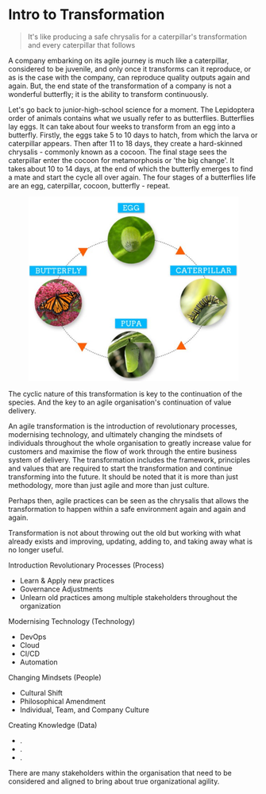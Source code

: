 # Intro to Transformation

> It's like producing a safe chrysalis for a caterpillar's transformation and every caterpillar that follows

A company embarking on its agile journey is much like a caterpillar, considered to be juvenile, and only once it transforms can it reproduce, or as is the case with the company, can reproduce quality outputs again and again.  But, the end state of the transformation of a company is not a wonderful butterfly; it is the ability to transform continuously. &#x20;

Let's go back to junior-high-school science for a moment. The Lepidoptera order of animals contains what we usually refer to as butterflies. Butterflies lay eggs. It can take about four weeks to transform from an egg into a butterfly. Firstly, the eggs take 5 to 10 days to hatch, from which the larva or caterpillar appears. Then after 11 to 18 days, they create a hard-skinned chrysalis - commonly known as a cocoon. The final stage sees the caterpillar enter the cocoon for metamorphosis or 'the big change'. It takes about 10 to 14 days, at the end of which the butterfly emerges to find a mate and start the cycle all over again. The four stages of a butterflies life are an egg, caterpillar, cocoon, butterfly - repeat.&#x20;

<figure><img src="../../.gitbook/assets/image (5) (1).png" alt=""><figcaption></figcaption></figure>

The cyclic nature of this transformation is key to the continuation of the species. And the key to an agile organisation's continuation of value delivery. &#x20;

An agile transformation is the introduction of revolutionary processes, modernising technology, and ultimately changing the mindsets of individuals throughout the whole organisation to greatly increase value for customers and maximise the flow of work through the entire business system of delivery. The transformation includes the framework, principles and values that are required to start the transformation and continue transforming into the future. It should be noted that it is more than just methodology, more than just agile and more than just culture. &#x20;

Perhaps then, agile practices can be seen as the chrysalis that allows the transformation to happen within a safe environment again and again and again. &#x20;

Transformation is not about throwing out the old but working with what already exists and improving, updating, adding to, and taking away what is no longer useful.&#x20;

Introduction Revolutionary Processes (Process)&#x20;

* Learn & Apply new practices&#x20;
* Governance Adjustments &#x20;
* Unlearn old practices among multiple stakeholders throughout the organization&#x20;

Modernising Technology (Technology)&#x20;

* DevOps &#x20;
* Cloud&#x20;
* CI/CD&#x20;
* Automation&#x20;

Changing Mindsets (People)&#x20;

* Cultural Shift &#x20;
* Philosophical Amendment &#x20;
* Individual, Team, and Company Culture&#x20;

Creating Knowledge (Data)&#x20;

* . &#x20;
* . &#x20;
* .&#x20;

There are many stakeholders within the organisation that need to be considered and aligned to bring about true organizational agility.&#x20;
